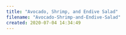 ```yaml
---
title: "Avocado, Shrimp, and Endive Salad"
filename: "Avocado-Shrimp-and-Endive-Salad"
created: 2020-07-04 14:34:49
---
```

